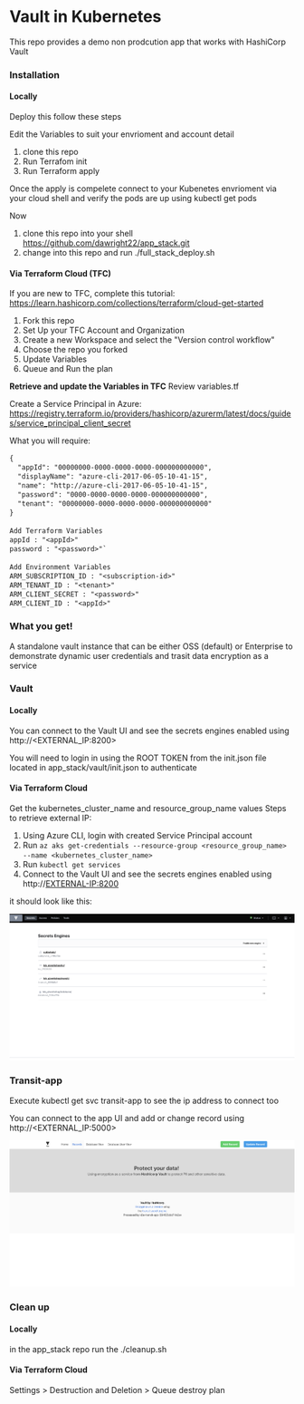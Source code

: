 # Vault in Kubernetes

This repo provides a demo non prodcution app that works with HashiCorp Vault 

### Installation 
#### Locally
Deploy this follow these steps

Edit the Variables to suit your envrioment and account detail

1. clone this repo
2. Run Terrafom init
3. Run Terraform apply 

Once the apply is compelete connect to your Kubenetes envrioment via your cloud shell and verify the pods are up using kubectl get pods

Now

1. clone this repo into your shell https://github.com/dawright22/app_stack.git
2. change into this repo and run ./full_stack_deploy.sh

#### Via Terraform Cloud (TFC)
If you are new to TFC, complete this tutorial: https://learn.hashicorp.com/collections/terraform/cloud-get-started

1. Fork this repo
2. Set Up your TFC Account and Organization
3. Create a new Workspace and select the "Version control workflow" 
4. Choose the repo you forked
5. Update Variables
6. Queue and Run the plan

**Retrieve and update the Variables in TFC**
Review variables.tf

Create a Service Principal in Azure: https://registry.terraform.io/providers/hashicorp/azurerm/latest/docs/guides/service_principal_client_secret

What you will require:</br>
```
{
  "appId": "00000000-0000-0000-0000-000000000000",
  "displayName": "azure-cli-2017-06-05-10-41-15",
  "name": "http://azure-cli-2017-06-05-10-41-15",
  "password": "0000-0000-0000-0000-000000000000",
  "tenant": "00000000-0000-0000-0000-000000000000"
}

Add Terraform Variables 
appId : "<appId>"
password : "<password>"`

Add Environment Variables
ARM_SUBSCRIPTION_ID : "<subscription-id>"
ARM_TENANT_ID : "<tenant>"
ARM_CLIENT_SECRET : "<password>"
ARM_CLIENT_ID : "<appId>"
```

### What you get!
A standalone vault instance that can be either OSS (default) or Enterprise to demonstrate dynamic user credentials and trasit data encryption as a service 

### Vault

#### Locally
You can connect to the Vault UI and see the secrets engines enabled using http://<EXTERNAL_IP:8200>

You will need to login in using the ROOT TOKEN from the init.json file located in app_stack/vault/init.json to authenticate

#### Via Terraform Cloud
Get the kubernetes_cluster_name and resource_group_name values
Steps to retrieve external IP:
1. Using Azure CLI, login with created Service Principal account
2. Run ```az aks get-credentials --resource-group <resource_group_name> --name <kubernetes_cluster_name>```
3. Run ```kubectl get services```
4. Connect to the Vault UI and see the secrets engines enabled using http://<EXTERNAL-IP:8200>

it should look like this:

![](/images/vault.png)

### Transit-app

Execute kubectl get svc transit-app to see the ip address to connect too

You can connect to the app UI and add or change record using http://<EXTERNAL_IP:5000>

![](/images/tranist-app.png)


### Clean up

#### Locally
in the app_stack repo run the ./cleanup.sh

#### Via Terraform Cloud
Settings > Destruction and Deletion > Queue destroy plan
